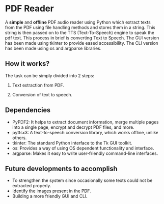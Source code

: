 # PDF Reader

A **simple** and **offline** PDF audio reader using Python which extract texts from the PDF using file handling methods and stores them in a string. This string is then passed  on to the TTS (Text-To-Speech) engine to speak the pdf text. This process in brief is converting Text to Speech. The GUI version has been made using tkinter to provide eased accessibility. The CLI version has been made using os and argparse libraries.


## How it works?

The task can be simply divided into 2 steps:

1. Text extraction from PDF. 

2. Conversion of text to speech.


## Dependencies
- PyPDF2: It helps to extract document information, merge multiple pages into a single page, encrypt and decrypt PDF files, and more.
- pyttsx3: A text-to-speech conversion library, which works offline, unlike others.
- tkinter: The standard Python interface to the Tk GUI toolkit.  
- os: Provides a way of using OS dependent functionality and interface.
- argparse: Makes it easy to write user-friendly command-line interfaces.

  
## Future developments to accomplish
- To strengthen the system since occasionally some texts could not be extracted properly.
- Identify the images present in the PDF.
- Building a more friendly GUI and CLI.
